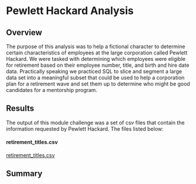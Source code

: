 # Pewlett Hackard Analysis

## Overview
The purpose of this analysis was to help a fictional character to determine certain characteristics of employees at the large corporation called Pewlett Hackard. We were tasked with determining which employees were eligible for retirement based on their employee number, title, and birth and hire date data. Practically speaking we practiced SQL to slice and segment a large data set into a meaningful subset that could be used to help a corporation plan for a retirement wave and set them up to determine who might be good candidates for a mentorship program.

## Results
The output of this module challenge was a set of csv files that contain the information requested by Pewlett Hackard. The files listed below:

#### retirement_titles.csv
[retirement_titles.csv](https://github.com/michaeljennings7/Pewlett_Hackard_Analysis/files/8696616/retirement_titles.csv)


## Summary
